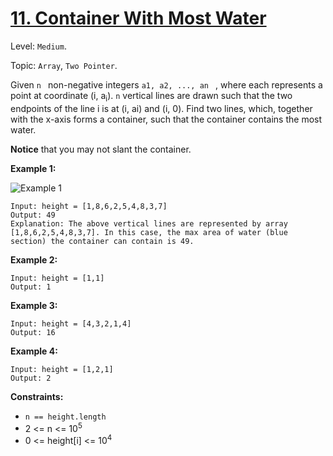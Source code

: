 # [11. Container With Most Water](https://leetcode.com/problems/container-with-most-water/)

Level: `Medium`.

Topic: `Array`, `Two Pointer`.

Given `n ` non-negative integers `a1, a2, ..., an ` , where each represents a point at coordinate (i, a<sub>i</sub>). `n` vertical lines are drawn such that the two endpoints of the line i is at (i, ai) and (i, 0). Find two lines, which, together with the x-axis forms a container, such that the container contains the most water.

**Notice** that you may not slant the container.

**Example 1:**

![Example 1](https://s3-lc-upload.s3.amazonaws.com/uploads/2018/07/17/question_11.jpg)

```
Input: height = [1,8,6,2,5,4,8,3,7]
Output: 49
Explanation: The above vertical lines are represented by array [1,8,6,2,5,4,8,3,7]. In this case, the max area of water (blue section) the container can contain is 49.
```

**Example 2:**

```
Input: height = [1,1]
Output: 1
```

**Example 3:**

```
Input: height = [4,3,2,1,4]
Output: 16
```

**Example 4:**

```
Input: height = [1,2,1]
Output: 2
```

**Constraints:**

-   `n == height.length`
-   2 <= n <= 10<sup>5</sup>
-   0 <= height[i] <= 10<sup>4</sup>
